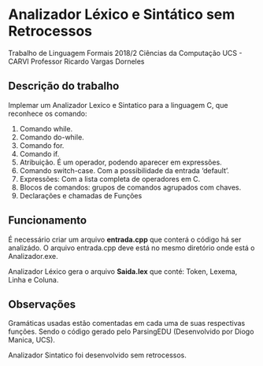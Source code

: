 # Analizador Léxico e Sintático sem Retrocessos

Trabalho de Linguagem Formais 2018/2
Ciências da Computação
UCS - CARVI
Professor Ricardo Vargas Dorneles

## Descrição do trabalho

Implemar um Analizador Lexico e Sintatico para a linguagem C, que reconhece os comando:
1. Comando while.
2. Comando do-while.
3. Comando for.
4. Comando if.
5. Atribuição. É um operador, podendo aparecer em expressões.
6. Comando switch-case. Com a possibilidade da entrada ‘default’.
7. Expressões: Com a lista completa de operadores em C.
8. Blocos de comandos: grupos de comandos agrupados com chaves.
9. Declarações e chamadas de Funções

## Funcionamento

É necessário criar um arquivo **entrada.cpp** que conterá o código há ser analizádo. O arquivo entrada.cpp deve está no mesmo diretório onde está o Analizador.exe.

Analizador Léxico gera o arquivo **Saida.lex** que conté: Token, Lexema, Linha e Coluna.

## Observações

Gramáticas usadas estão comentadas em cada uma de suas respectivas funções. Sendo o código gerado pelo ParsingEDU (Desenvolvido por Diogo Manica, UCS).

Analizador Sintatico foi desenvolvido sem retrocessos.

